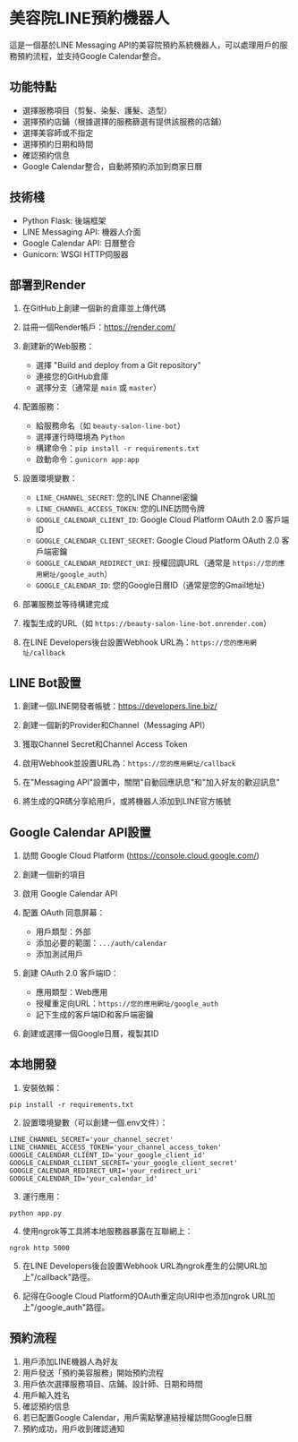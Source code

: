 # 美容院LINE預約機器人

這是一個基於LINE Messaging API的美容院預約系統機器人，可以處理用戶的服務預約流程，並支持Google Calendar整合。

## 功能特點

- 選擇服務項目（剪髮、染髮、護髮、造型）
- 選擇預約店鋪（根據選擇的服務篩選有提供該服務的店鋪）
- 選擇美容師或不指定
- 選擇預約日期和時間
- 確認預約信息
- Google Calendar整合，自動將預約添加到商家日曆

## 技術棧

- Python Flask: 後端框架
- LINE Messaging API: 機器人介面
- Google Calendar API: 日曆整合
- Gunicorn: WSGI HTTP伺服器

## 部署到Render

1. 在GitHub上創建一個新的倉庫並上傳代碼

2. 註冊一個Render帳戶：https://render.com/

3. 創建新的Web服務：
   - 選擇 "Build and deploy from a Git repository"
   - 連接您的GitHub倉庫
   - 選擇分支（通常是 `main` 或 `master`）

4. 配置服務：
   - 給服務命名（如 `beauty-salon-line-bot`）
   - 選擇運行時環境為 `Python`
   - 構建命令：`pip install -r requirements.txt`
   - 啟動命令：`gunicorn app:app`

5. 設置環境變數：
   - `LINE_CHANNEL_SECRET`: 您的LINE Channel密鑰
   - `LINE_CHANNEL_ACCESS_TOKEN`: 您的LINE訪問令牌
   - `GOOGLE_CALENDAR_CLIENT_ID`: Google Cloud Platform OAuth 2.0 客戶端ID
   - `GOOGLE_CALENDAR_CLIENT_SECRET`: Google Cloud Platform OAuth 2.0 客戶端密鑰
   - `GOOGLE_CALENDAR_REDIRECT_URI`: 授權回調URL（通常是 `https://您的應用網址/google_auth`）
   - `GOOGLE_CALENDAR_ID`: 您的Google日曆ID（通常是您的Gmail地址）

6. 部署服務並等待構建完成

7. 複製生成的URL（如 `https://beauty-salon-line-bot.onrender.com`）

8. 在LINE Developers後台設置Webhook URL為：`https://您的應用網址/callback`

## LINE Bot設置

1. 創建一個LINE開發者帳號：https://developers.line.biz/

2. 創建一個新的Provider和Channel（Messaging API）

3. 獲取Channel Secret和Channel Access Token

4. 啟用Webhook並設置URL為：`https://您的應用網址/callback`

5. 在"Messaging API"設置中，關閉"自動回應訊息"和"加入好友的歡迎訊息"

6. 將生成的QR碼分享給用戶，或將機器人添加到LINE官方帳號

## Google Calendar API設置

1. 訪問 Google Cloud Platform (https://console.cloud.google.com/)

2. 創建一個新的項目

3. 啟用 Google Calendar API

4. 配置 OAuth 同意屏幕：
   - 用戶類型：外部
   - 添加必要的範圍：`.../auth/calendar`
   - 添加測試用戶

5. 創建 OAuth 2.0 客戶端ID：
   - 應用類型：Web應用
   - 授權重定向URL：`https://您的應用網址/google_auth`
   - 記下生成的客戶端ID和客戶端密鑰

6. 創建或選擇一個Google日曆，複製其ID

## 本地開發

1. 安裝依賴：
```
pip install -r requirements.txt
```

2. 設置環境變數（可以創建一個.env文件）：
```
LINE_CHANNEL_SECRET='your_channel_secret'
LINE_CHANNEL_ACCESS_TOKEN='your_channel_access_token'
GOOGLE_CALENDAR_CLIENT_ID='your_google_client_id'
GOOGLE_CALENDAR_CLIENT_SECRET='your_google_client_secret'
GOOGLE_CALENDAR_REDIRECT_URI='your_redirect_uri'
GOOGLE_CALENDAR_ID='your_calendar_id'
```

3. 運行應用：
```
python app.py
```

4. 使用ngrok等工具將本地服務器暴露在互聯網上：
```
ngrok http 5000
```

5. 在LINE Developers後台設置Webhook URL為ngrok產生的公開URL加上"/callback"路徑。

6. 記得在Google Cloud Platform的OAuth重定向URI中也添加ngrok URL加上"/google_auth"路徑。

## 預約流程

1. 用戶添加LINE機器人為好友
2. 用戶發送「預約美容服務」開始預約流程
3. 用戶依次選擇服務項目、店鋪、設計師、日期和時間
4. 用戶輸入姓名
5. 確認預約信息
6. 若已配置Google Calendar，用戶需點擊連結授權訪問Google日曆
7. 預約成功，用戶收到確認通知 